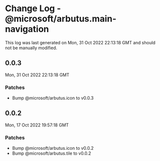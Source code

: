 # Change Log - @microsoft/arbutus.main-navigation

This log was last generated on Mon, 31 Oct 2022 22:13:18 GMT and should not be manually modified.

<!-- Start content -->

## 0.0.3

Mon, 31 Oct 2022 22:13:18 GMT

### Patches

- Bump @microsoft/arbutus.icon to v0.0.3

## 0.0.2

Mon, 17 Oct 2022 19:57:18 GMT

### Patches

- Bump @microsoft/arbutus.icon to v0.0.2
- Bump @microsoft/arbutus.tile to v0.0.2
